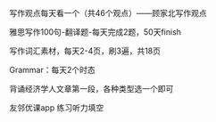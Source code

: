 写作观点每天看一个（共46个观点）——顾家北写作观点

雅思写作100句-翻译题-每天完成2题，50天finish

写作词汇素材，每天2-4页，刷3遍，共18页

Grammar：每天2个时态

背诵经济学人文章第一段，各种类型选一个即可

友邻优课app 练习听力填空
